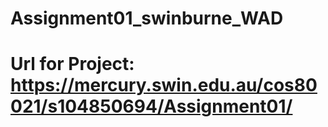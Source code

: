 # Assignment01_swinburne_WAD
# Url for Project: https://mercury.swin.edu.au/cos80021/s104850694/Assignment01/
